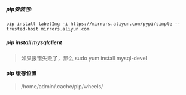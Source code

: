 ##### pip安装包:
```shell script
pip install labelImg -i https://mirrors.aliyun.com/pypi/simple --trusted-host mirrors.aliyun.com
```
##### pip install mysqlclient
> 如果报错失败了，那么
> sudo yum install mysql-devel

#### pip 缓存位置
> /home/admin/.cache/pip/wheels/